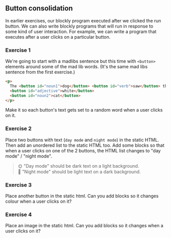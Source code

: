 ## Button consolidation

In earlier exercises, our blockly program executed after we clicked the run button. We can also write blockly programs that will run in response to some kind of user interaction. For example, we can write a program that executes after a user clicks on a particular button.

### Exercise 1

We're going to start with a madlibs sentence but this time with `<button>` elements around some of the mad lib words. (It's the same mad libs sentence from the first exercise.)

```html
<p>
  The <button id="noun1">dog</button> <button id="verb">saw</button> the
  <button id="adjective">white</button>
  <button id="noun2">cat</button>
</p>
```

<span class="test-checkbox"></span>Make it so each button's text gets set to a random word when a user clicks on it.

### Exercise 2

<span class="test-checkbox"></span>Place two buttons with text (`day mode` and `night mode`) in the static HTML. Then add an unordered list to the static HTML too. Add some blocks so that when a user clicks on one of the 2 buttons, the HTML list changes to "day mode" / "night mode".

> 🌞 "Day mode" should be dark text on a light background. <br>
> 🌙 "Night mode" should be light text on a dark background.

### Exercise 3

<span class="test-checkbox"></span>Place another button in the static html. Can you add blocks so it changes colour when a user clicks on it?

### Exercise 4

<span class="test-checkbox"></span>Place an image in the static html. Can you add blocks so it changes when a user clicks on it?
